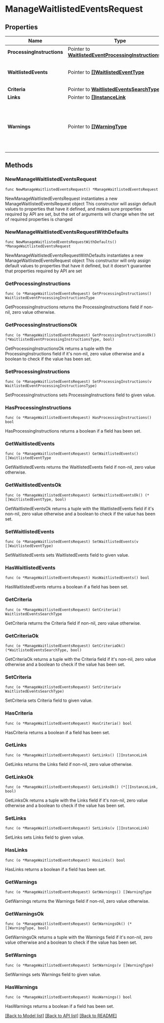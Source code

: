 # ManageWaitlistedEventsRequest

## Properties

Name | Type | Description | Notes
------------ | ------------- | ------------- | -------------
**ProcessingInstructions** | Pointer to [**WaitlistedEventProcessingInstructionsType**](WaitlistedEventProcessingInstructionsType.md) |  | [optional] 
**WaitlistedEvents** | Pointer to [**[]WaitlistedEventType**](WaitlistedEventType.md) | Pertain waitlisted event Information. | [optional] 
**Criteria** | Pointer to [**WaitlistedEventsSearchType**](WaitlistedEventsSearchType.md) |  | [optional] 
**Links** | Pointer to [**[]InstanceLink**](InstanceLink.md) |  | [optional] 
**Warnings** | Pointer to [**[]WarningType**](WarningType.md) | Used in conjunction with the Success elementSpace to define a business error. | [optional] 

## Methods

### NewManageWaitlistedEventsRequest

`func NewManageWaitlistedEventsRequest() *ManageWaitlistedEventsRequest`

NewManageWaitlistedEventsRequest instantiates a new ManageWaitlistedEventsRequest object
This constructor will assign default values to properties that have it defined,
and makes sure properties required by API are set, but the set of arguments
will change when the set of required properties is changed

### NewManageWaitlistedEventsRequestWithDefaults

`func NewManageWaitlistedEventsRequestWithDefaults() *ManageWaitlistedEventsRequest`

NewManageWaitlistedEventsRequestWithDefaults instantiates a new ManageWaitlistedEventsRequest object
This constructor will only assign default values to properties that have it defined,
but it doesn't guarantee that properties required by API are set

### GetProcessingInstructions

`func (o *ManageWaitlistedEventsRequest) GetProcessingInstructions() WaitlistedEventProcessingInstructionsType`

GetProcessingInstructions returns the ProcessingInstructions field if non-nil, zero value otherwise.

### GetProcessingInstructionsOk

`func (o *ManageWaitlistedEventsRequest) GetProcessingInstructionsOk() (*WaitlistedEventProcessingInstructionsType, bool)`

GetProcessingInstructionsOk returns a tuple with the ProcessingInstructions field if it's non-nil, zero value otherwise
and a boolean to check if the value has been set.

### SetProcessingInstructions

`func (o *ManageWaitlistedEventsRequest) SetProcessingInstructions(v WaitlistedEventProcessingInstructionsType)`

SetProcessingInstructions sets ProcessingInstructions field to given value.

### HasProcessingInstructions

`func (o *ManageWaitlistedEventsRequest) HasProcessingInstructions() bool`

HasProcessingInstructions returns a boolean if a field has been set.

### GetWaitlistedEvents

`func (o *ManageWaitlistedEventsRequest) GetWaitlistedEvents() []WaitlistedEventType`

GetWaitlistedEvents returns the WaitlistedEvents field if non-nil, zero value otherwise.

### GetWaitlistedEventsOk

`func (o *ManageWaitlistedEventsRequest) GetWaitlistedEventsOk() (*[]WaitlistedEventType, bool)`

GetWaitlistedEventsOk returns a tuple with the WaitlistedEvents field if it's non-nil, zero value otherwise
and a boolean to check if the value has been set.

### SetWaitlistedEvents

`func (o *ManageWaitlistedEventsRequest) SetWaitlistedEvents(v []WaitlistedEventType)`

SetWaitlistedEvents sets WaitlistedEvents field to given value.

### HasWaitlistedEvents

`func (o *ManageWaitlistedEventsRequest) HasWaitlistedEvents() bool`

HasWaitlistedEvents returns a boolean if a field has been set.

### GetCriteria

`func (o *ManageWaitlistedEventsRequest) GetCriteria() WaitlistedEventsSearchType`

GetCriteria returns the Criteria field if non-nil, zero value otherwise.

### GetCriteriaOk

`func (o *ManageWaitlistedEventsRequest) GetCriteriaOk() (*WaitlistedEventsSearchType, bool)`

GetCriteriaOk returns a tuple with the Criteria field if it's non-nil, zero value otherwise
and a boolean to check if the value has been set.

### SetCriteria

`func (o *ManageWaitlistedEventsRequest) SetCriteria(v WaitlistedEventsSearchType)`

SetCriteria sets Criteria field to given value.

### HasCriteria

`func (o *ManageWaitlistedEventsRequest) HasCriteria() bool`

HasCriteria returns a boolean if a field has been set.

### GetLinks

`func (o *ManageWaitlistedEventsRequest) GetLinks() []InstanceLink`

GetLinks returns the Links field if non-nil, zero value otherwise.

### GetLinksOk

`func (o *ManageWaitlistedEventsRequest) GetLinksOk() (*[]InstanceLink, bool)`

GetLinksOk returns a tuple with the Links field if it's non-nil, zero value otherwise
and a boolean to check if the value has been set.

### SetLinks

`func (o *ManageWaitlistedEventsRequest) SetLinks(v []InstanceLink)`

SetLinks sets Links field to given value.

### HasLinks

`func (o *ManageWaitlistedEventsRequest) HasLinks() bool`

HasLinks returns a boolean if a field has been set.

### GetWarnings

`func (o *ManageWaitlistedEventsRequest) GetWarnings() []WarningType`

GetWarnings returns the Warnings field if non-nil, zero value otherwise.

### GetWarningsOk

`func (o *ManageWaitlistedEventsRequest) GetWarningsOk() (*[]WarningType, bool)`

GetWarningsOk returns a tuple with the Warnings field if it's non-nil, zero value otherwise
and a boolean to check if the value has been set.

### SetWarnings

`func (o *ManageWaitlistedEventsRequest) SetWarnings(v []WarningType)`

SetWarnings sets Warnings field to given value.

### HasWarnings

`func (o *ManageWaitlistedEventsRequest) HasWarnings() bool`

HasWarnings returns a boolean if a field has been set.


[[Back to Model list]](../README.md#documentation-for-models) [[Back to API list]](../README.md#documentation-for-api-endpoints) [[Back to README]](../README.md)


